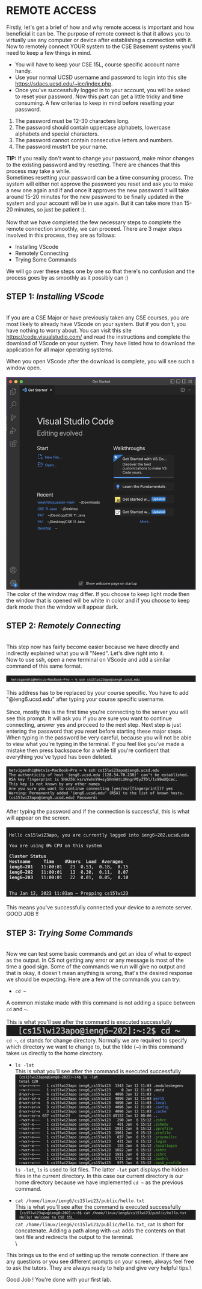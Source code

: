 # **REMOTE ACCESS**

Firstly, let's get a brief of how and why remote access is important and how beneficial it can be. The purpose of remote connect is that it allows you 
to virtually use any computer or device after establishing a connection with it.\
Now to remotely connect YOUR system to the CSE Basement systems you'll need to keep a few things in mind.
- You will have to keep your CSE 15L, course specific account name handy.
- Use your normal UCSD username and password to login into this site <https://sdacs.ucsd.edu/~icc/index.php>.
- Once you've successfully logged in to your account, you will be asked to reset your password. Now this part can get a little tricky and time consuming.
A few criterias to keep in mind before resetting your password.
1) The password must be 12-30 characters long.
2) The password should contain uppercase alphabets, lowercase alphabets and special characters.
3) The password cannot contain consecutive letters and numbers.
4) The password mustn’t be your name.


**TIP:** If you really don't want to change your password, make minor changes to the existing password and try resetting. There are chances that this process may take a while.\
Sometimes resetting your password can be a time consuming process. The system will either not approve the password you reset and ask you to make a
new one again and if and once it approves the new password it will take around 15-20 minutes for the new password to be finally updated in the system 
and your account will be in use again. But it can take more than 15-20 minutes, so just be patient :).\
\
Now that we have completed the few necessary steps to complete the remote connection smoothly, we can proceed. 
There are 3 major steps involved in this process, they are as follows:
- Installing VScode
- Remotely Connecting 
- Trying Some Commands


We will go over these steps one by one so that there's no confusion and the process goes by as smoothly as it possibly can :)


## **STEP 1:** *Installing VScode* 

\
If you are a CSE Major or have previously taken any CSE courses, you are most likely to already have VScode on your system. But if you don't, you have 
nothing to worry about. You can visit this site <https://code.visualstudio.com/> and read the instructions and complete the download of VScode on
your system. They have listed how to download the application for all major operating systems.


When you open VScode after the download is complete, you will see such a window open.\
\
![VScode](VScode.png)
\
The color of the window may differ. If you choose to keep light mode then the window that is opened will be white in color and if you choose to keep dark mode
then the window will appear dark.


## **STEP 2:** *Remotely Connecting*

\
This step now has fairly become easier because we have directly and indirectly explained what you will "Need". Let's dive right into it.\
Now to use ssh, open a new terminal on VScode and add a similar command of this same format.\
\
![ssh](ssh.png)\
\
This address has to be replaced by your course specific. You have to add "@ieng6.ucsd.edu" after typing your course specific username.\
\
Since, mostly this is the first time you're connecting to the server you will see this prompt. It will ask you if you are sure you want to
continue connecting, answer yes and proceed to the next step. Next step is just entering the password that you reset before starting these major steps. 
When typing in the password be very careful, because you will not be able to view what you're typing in the terminal. If you feel like you've 
made a mistake then press backspace for a while till you're confident that everything you've typed has been deleted.\
\
![password](password.png)\
\
After typing the password and if the connection is successful, this is what will appear on the screen.\
\
![success](connection_success.png)\
\
This means you've successfully connected your device to a remote server. GOOD JOB !!


## **STEP 3:** *Trying Some Commands*

\
Now we can test some basic commands and get an idea of what to expect as the output. In CS not getting any error or any message is most of the time a
good sign. Some of the commands we run will give no output and that is okay, it doesn't mean anything is wrong, that's the desired response we should
be expecting. Here are a few of the commands you can try:
- `cd ~`


A common mistake made with this command is not adding a space between `cd` and `~`.\
\
This is what you'll see after the command is executed successfully\
![cd](https://github.com/hetvi1511/cse15l-lab-reports/blob/main/cd%20~.png)\
`cd ~`, `cd` stands for change directory. Normally we are required to specify which directory we want to change to, but the tilde (~) in this command takes us directly to the home directory.


- `ls -lat` \
This is what you'll see after the command is executed successfully \
![ls](https://github.com/hetvi1511/cse15l-lab-reports/blob/main/ls%20-lat.png)\
`ls -lat`, `ls` is used to list files. The latter `-lat` part displays the hidden files in the current directory. In this case our current directory is our home directory because we have implemented `cd ~` as the previous command.


- `cat /home/linux/ieng6/cs15lwi23/public/hello.txt` \
This is what you'll see after the command is executed successfully \
![cat](cat.png)\
`cat /home/linux/ieng6/cs15lwi23/public/hello.txt`, `cat` is short for concatenate. Adding a path along with `cat` adds the contents on that text file and redirects the output to the terminal.\
\


This brings us to the end of setting up the remote connection. If there are any questions or you see different prompts on your screen, always feel free 
to ask the tutors. They are always ready to help and give very helpful tips.\


Good Job ! You're done with your first lab.
